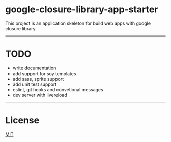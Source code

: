 # google-closure-library-app-starter
This project is an application skeleton for build web apps with google closure library.

___

# TODO
* write documentation
* add support for soy templates
* add sass, sprite support
* add unit test support
* eslint, git hooks and convetional messages
* dev server with livereload
___

# License
 [MIT](/LICENSE)
